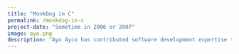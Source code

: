 ```yaml
---
title: "MonkDog in C"
permalink: /monkdog-in-c
project-date: "Sometime in 2006 or 2007"
image: ayo.png
description: "Ayo Ayco has contributed software development expertise to UPLB, DOST, Infor, and various government-funded projects such as University of the Philippines’ National Operational Assessment of Hazards and Ateneo’s Cloud-Based Intelligent Total Analysis System."
---
```


<!--
The year was 2006. Or was it 2007? I'm not sure. I was but a sophomore student in the leading university for taking up Computer Science in the Philippines. No idea about what I wanted to do in life, but I knew I wanted to learn how computers work.

MonkDog is a turn-based game inspired by the classic Pokemon battle system.

I created the game using C as a project for the basic programming course I took as a sophomore Computer Science student.

-->
